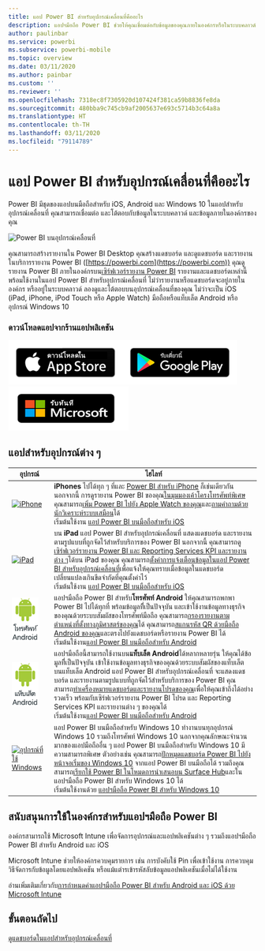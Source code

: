 ```yaml
---
title: แอป Power BI สำหรับอุปกรณ์เคลื่อนที่คืออะไร
description: แอปฯมือถือ Power BI ช่วยให้คุณเชื่อมต่อกับข้อมูลของคุณภายในองค์กรหรือในระบบคลาวด์ ดูแดชบอร์ดและรายงาน Power BI ของคุณบนอุปกรณ์เคลื่อนที่ของคุณ
author: paulinbar
ms.service: powerbi
ms.subservice: powerbi-mobile
ms.topic: overview
ms.date: 03/11/2020
ms.author: painbar
ms.custom: ''
ms.reviewer: ''
ms.openlocfilehash: 7318ec8f7305920d107424f381ca59b8836fe8da
ms.sourcegitcommit: 480bba9c745cb9af2005637e693c5714b3c64a8a
ms.translationtype: HT
ms.contentlocale: th-TH
ms.lasthandoff: 03/11/2020
ms.locfileid: "79114789"
---
```

# <a name="what-are-the-power-bi-mobile-apps"></a>แอป Power BI สำหรับอุปกรณ์เคลื่อนที่คืออะไร
Power BI มีชุดของแอปบนมือถือสำหรับ iOS, Android และ Windows 10 ในแอปสำหรับอุปกรณ์เคลื่อนที่ คุณสามารถเชื่อมต่อ และโต้ตอบกับข้อมูลในระบบคลาวด์ และข้อมูลภายในองค์กรของคุณ 

![Power BI บนอุปกรณ์เคลื่อนที่](./media/mobile-apps-for-mobile-devices/power-bi-mobile-apps-all-up.png)

คุณสามารถสร้างรายงานใน Power BI Desktop คุณสร้างแดชบอร์ด และดูแดชบอร์ด และรายงานในบริการรายงาน Power BI ([https://powerbi.com](https://powerbi.com)) คุณดูรายงาน Power BI ภายในองค์กรบน[เซิร์ฟเวอร์รายงาน Power BI](../../report-server/get-started.md) รายงานและแดชบอร์ดเหล่านี้พร้อมใช้งานในแอป Power BI สำหรับอุปกรณ์เคลื่อนที่ ไม่ว่ารายงานหรือแดชบอร์ดจะอยู่ภายในองค์กร หรืออยู่ในระบบคลาวด์ ลองดูและโต้ตอบบนอุปกรณ์เคลื่อนที่ของคุณ ไม่ว่าจะเป็น iOS (iPad, iPhone, iPod Touch หรือ Apple Watch) มือถือหรือแท็บเล็ต Android หรืออุปกรณ์ Windows 10

### <a name="get-the-app-from-the-application-store"></a>ดาวน์โหลดแอปจากร้านแอปพลิเคชัน 

[![ไปที่ Power BI บน App Store](./media/mobile-apps-for-mobile-devices/mobile-apps-app-store.png)](https://go.microsoft.com/fwlink/?LinkId=526218&clcid=0x409)[![ไปที่ Power BI บน Google Play](./media/mobile-apps-for-mobile-devices/mobile-apps-google-play.png)](https://go.microsoft.com/fwlink/?LinkId=544867&clcid=0x409)[![ไปที่ Power BI บน Windows Store](./media/mobile-apps-for-mobile-devices/mobile-apps-windows-store.png)](https://go.microsoft.com/fwlink/?LinkId=526478&clcid=0x409)

## <a name="mobile-apps-for-different-devices"></a>แอปสำหรับอุปกรณ์ต่าง ๆ

| **อุปกรณ์** | **ไฮไลท์** |
| --- | --- |
| [![iPhone](./media/mobile-apps-for-mobile-devices/iphone-logo-50-px.png)](mobile-iphone-app-get-started.md) |**iPhones** ไปได้ทุก ๆ ที่และ [Power BI สำหรับ iPhone](mobile-iphone-app-get-started.md) ก็เช่นเดียวกัน นอกจากนี้ การดูรายงาน Power BI ของคุณ[ในมุมมองเค้าโครงโทรศัพท์พิเศษ](mobile-apps-view-phone-report.md) คุณสามารถ[เพิ่ม Power BI ไปยัง Apple Watch ของคุณ](mobile-apple-watch.md)และ[ถามคำถามด้วยนักวิเคราะห์ระบบเสมือน](mobile-apps-ios-qna.md)ได้ <br/>เริ่มต้นใช้งาน [แอป Power BI บนมือถือสำหรับ iOS](mobile-iphone-app-get-started.md) |
| [![iPad](./media/mobile-apps-for-mobile-devices/ipad-logo-50-px.png)](mobile-iphone-app-get-started.md) |บน **iPad** แอป Power BI สำหรับอุปกรณ์เคลื่อนที่ แสดงแดชบอร์ด และรายงานตามรูปแบบที่ถูกจัดไว้สำหรับบริการของ Power BI นอกจากนี้ คุณสามารถดู[เซิร์ฟเวอร์รายงาน Power BI และ Reporting Services KPI และรายงานต่าง ๆ](mobile-app-ssrs-kpis-mobile-on-premises-reports.md)ได้บน iPad ของคุณ คุณสามารถ[ตั้งค่าการแจ้งเตือนข้อมูลในแอป Power BI สำหรับอุปกรณ์เคลื่อนที่](mobile-set-data-alerts-in-the-mobile-apps.md)เพื่อแจ้งให้คุณทราบเมื่อข้อมูลในแดชบอร์ดเปลี่ยนแปลงเกินขีดจำกัดที่คุณตั้งค่าไว้ <br/>เริ่มต้นใช้งาน [แอป Power BI บนมือถือสำหรับ iOS](mobile-iphone-app-get-started.md) |
| [![โทรศัพท์ Android](media/mobile-apps-for-mobile-devices/android-phone-logo-50-px.png)](mobile-android-app-get-started.md) |แอปฯมือถือ Power BI สำหรับ**โทรศัพท์ Android** ให้คุณสามารถพกพา Power BI ไปได้ทุกที่ พร้อมข้อมูลทีี่เป็นปัจจุบัน และเข้าใช้งานข้อมูลทางธุรกิจของคุณด้วยระบบสัมผัสของโทรศัพท์มือถือ คุณสามารถ[กรองรายงานตามตำแหน่งที่ตั้งทางภูมิศาสตร์ของคุณ](mobile-apps-geographic-filtering.md)ได้ คุณสามารถ[สแกนรหัส QR ด้วยมือถือ Android ของคุณ](mobile-apps-qr-code.md)และตรงไปยังแดชบอร์ดหรือรายงาน Power BI ได้ <br/>เริ่มต้นใช้งาน[แอป Power BI บนมือถือสำหรับ Android](mobile-android-app-get-started.md) |
| [![แท็บเล็ต Android](./media/mobile-apps-for-mobile-devices/android-tablet-logo-50-px.png)](mobile-android-app-get-started.md) |แอปฯมือถือนี้สามารถใช้งานบน**แท็บเล็ต Android**ได้หลากหลายรุ่น ให้คุณได้ข้อมูลทีี่เป็นปัจจุบัน เข้าใช้งานข้อมูลทางธุรกิจของคุณด้วยระบบสัมผัสของแท็บเล็ต บนแท็บเล็ต Android แอป Power BI สำหรับอุปกรณ์เคลื่อนที่ จะแสดงแดชบอร์ด และรายงานตามรูปแบบที่ถูกจัดไว้สำหรับบริการของ Power BI คุณสามารถ[ทำเครื่องหมายแดชบอร์ดและรายงานโปรดของคุณ](mobile-apps-favorites.md)เพื่อให้คุณเข้าถึงได้อย่างรวดเร็ว พร้อมกับเซิร์ฟเวอร์รายงาน Power BI โปรด และ Reporting Services KPI และรายงานต่าง ๆ ของคุณได้ <br/>เริ่มต้นใช้งาน[แอป Power BI บนมือถือสำหรับ Android](mobile-android-app-get-started.md) |
| [![อุปกรณ์ที่ใช้ Windows](./media/mobile-apps-for-mobile-devices/win-10-logo-50-px.png)](../../desktop-getting-started.md) |แอป Power BI บนมือถือสำหรับ Windows 10 ทำงานบนทุกอุปกรณ์ Windows 10 รวมถึงโทรศัพท์ Windows 10 นอกจากคุณลักษณะจำนวนมากของแอปมือถืออื่น ๆ แอป Power BI บนมือถือสำหรับ Windows 10 มีความสามารถพิเศษ ตัวอย่างเช่น คุณสามารถ[ปักหมุดแดชบอร์ด Power BI ไปยังหน้าจอเริ่มของ Windows 10](mobile-pin-dashboard-start-screen-windows-10-phone-app.md) จากแอป Power BI บนมือถือได้ รวมถึงคุณสามารถ[เรียกใช้ Power BI ในโหมดการนำเสนอบน Surface Hub](mobile-windows-10-app-presentation-mode.md)และในแอปฯมือถือ Power BI สำหรับ Windows 10 ได้ <br/>เริ่มต้นใช้งานด้วย [แอปฯมือถือ Power BI สำหรับ Windows 10](mobile-windows-10-phone-app-get-started.md) ||| 

## <a name="enterprise-support-for-the-power-bi-mobile-apps"></a>สนับสนุนการใช้ในองค์กรสำหรับแอปฯมือถือ Power BI
องค์กรสามารถใช้ Microsoft Intune เพื่อจัดการอุปกรณ์และแอปพลิเคชันต่าง ๆ รวมถึงแอปฯมือถือ Power BI สำหรับ Android และ iOS

Microsoft Intune ช่วยให้องค์กรควบคุมรายการ เช่น การบังคับใช้ Pin เพื่อเข้าใช้งาน การควบคุมวิธีจัดการกับข้อมูลโดยแอปพลิเคชัน หรือแม้แต่ารเข้ารหัสลับข้อมูลแอปพลิเคชันเมื่อไม่ได้ใช้งาน

อ่านเพิ่มเติมเกี่ยวกับ[การกำหนดค่าแอปฯมือถือ Power BI สำหรับ Android และ iOS ด้วย Microsoft Intune](../../service-admin-mobile-intune.md) 

## <a name="next-steps"></a>ขั้นตอนถัดไป
[ดูแดชบอร์ดในแอปสำหรับอุปกรณ์เคลื่อนที่](mobile-apps-quickstart-view-dashboard-report.md)


